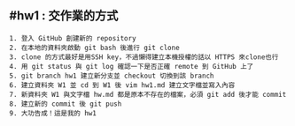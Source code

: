 #hw1 : 交作業的方式
----
    1. 登入 GitHub 創建新的 repository
    2. 在本地的資料夾啟動 git bash 後進行 git clone
    3. clone 的方式最好是用SSH key，不過懶得建立本機授權的話以 HTTPS 來clone也行
    4. 用 git status 與 git log 確認一下是否正確 remote 到 GitHub 上了
    5. git branch hw1 建立新分支並 checkout 切換到該 branch
    6. 建立資料夾 W1 並 cd 到 W1 後 vim hw1.md 建立文字檔並寫入內容
    7. 新資料夾 W1 與文字檔 hw.md 都是原本不存在的檔案，必須 git add 後才能 commit
    8. 建立新的 commit 後 git push
    9. 大功告成！這是我的 hw1
